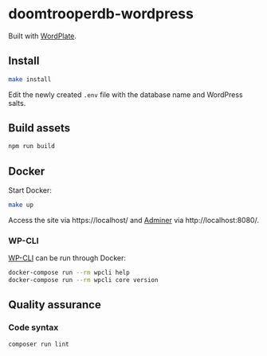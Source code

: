 # doomtrooperdb-wordpress

Built with [WordPlate](https://github.com/wordplate/wordplate).

## Install

```bash
make install
```

Edit the newly created `.env` file with the database name and WordPress salts.

## Build assets

```bash
npm run build
```

## Docker

Start Docker:

```bash
make up
```

Access the site via https://localhost/ and [Adminer](https://www.adminer.org/) via http://localhost:8080/.

### WP-CLI

[WP-CLI](https://wp-cli.org/) can be run through Docker:

```bash
docker-compose run --rm wpcli help
docker-compose run --rm wpcli core version
```

## Quality assurance

### Code syntax

```bash
composer run lint
```

